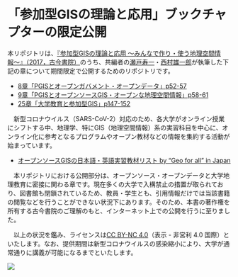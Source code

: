 # 「参加型GISの理論と応用」ブックチャプターの限定公開

本リポジトリは、[『参加型GISの理論と応用 〜みんなで作り・使う地理空間情報〜』（2017，古今書院）](http://www.kokon.co.jp/book/b281804.html)のうち、共編者の[瀬戸寿一](https://researchmap.jp/tosseto)・[西村雄一郎](https://researchmap.jp/nissy_yu)が執筆した下記の章について期間限定で公開するためのリポジトリです。

* [8章「PGISとオープンガバメント・オープンデータ」p52-57](https://github.com/tosseto/pgis-book-chapter/blob/master/Chapter08.pdf)
* [9章「PGISとオープンソースGIS・オープンな地理空間情報」p58-61](https://github.com/tosseto/pgis-book-chapter/blob/master/Chapter09.pdf)
* [25章「大学教育と参加型GIS」p147-152](https://github.com/tosseto/pgis-book-chapter/blob/master/Chapter25.pdf)

　新型コロナウイルス（SARS-CoV-2）対応のため、各大学がオンライン授業にシフトする中、地理学、特にGIS（地理空間情報）系の実習科目を中心に、オンライン化に参考となるプログラムやオープン教材などの情報を集約する活動が始まっています。

* [オープンソースGISの日本語・英語実習教材リスト by “Geo for all” in Japan](https://hackmd.io/@tosseto/geoforalljapan)

　本リポジトリにおける公開部分は、オープンソース・オープンデータと大学地理教育に密接に関わる章です。現在多くの大学で入構禁止の措置が取られており、図書館も閉鎖されているため、教員・学生とも、引用情報だけでは当該書籍の閲覧などを行うことができない状況下にあります。そのため、本書の著作権を所有する古今書院のご理解のもと、インターネット上での公開を行うに至りました。

　以上の状況を鑑み、ライセンスは[CC BY-NC 4.0](https://creativecommons.org/licenses/by-nc/4.0/deed.ja)（表示 - 非営利 4.0 国際）といたします。なお、提供期間は新型コロナウイルスの感染縮小により、大学が通常通りに講義が可能になるまでといたします。

![](https://i.imgur.com/7vfcHWj.jpg)<br>
